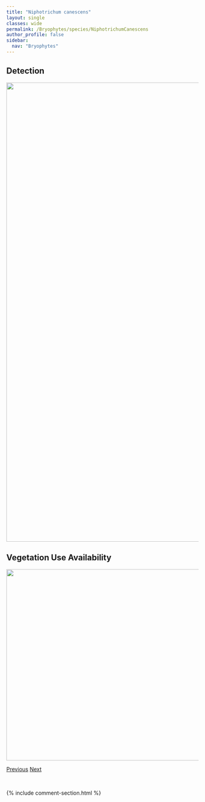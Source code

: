 ```yaml
---
title: "Niphotrichum canescens"
layout: single
classes: wide
permalink: /Bryophytes/species/NiphotrichumCanescens
author_profile: false
sidebar:
  nav: "Bryophytes"
---
```


<h2>Detection</h2>

<a href="https://drive.google.com/uc?export=view&id=1_FMVU4Hl8AHyKpXLvTz1wcmYAIJ0BIXW">
<img src="https://drive.google.com/uc?export=view&id=1_FMVU4Hl8AHyKpXLvTz1wcmYAIJ0BIXW" height = "1200" width = "800">
</a>


<h2>Vegetation Use Availability</h2>

<a href="https://drive.google.com/uc?export=view&id=1m48cWJ4Oz47J0WiqNibTjMoQgC6Pp9TC">
<img src="https://drive.google.com/uc?export=view&id=1m48cWJ4Oz47J0WiqNibTjMoQgC6Pp9TC" height = "500" width = "1000">
</a>


<a href="/DevelopmentWebsite/Bryophytes/species/NardiaGeoscyphus" class="pagination--pager" title="Nardia geoscyphus">Previous</a> <a href="/DevelopmentWebsite/Bryophytes/species/OdontoschismaDenudatum" class="pagination--pager" title="Odontoschisma denudatum">Next</a>

<p>&nbsp;</p>

{% include comment-section.html %}
